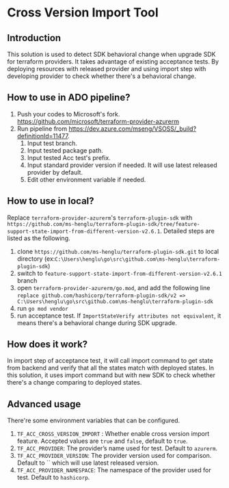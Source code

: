 # Cross Version Import Tool

## Introduction
This solution is used to detect SDK behavioral change when upgrade SDK for terraform providers. It takes advantage of existing acceptance tests. By deploying resources with released provider and using import step with developing provider to check whether there's a behavioral change.

## How to use in ADO pipeline?
1. Push your codes to Microsoft's fork. https://github.com/microsoft/terraform-provider-azurerm
2. Run pipeline from https://dev.azure.com/mseng/VSOSS/_build?definitionId=11477.
   1. Input test branch.
   2. Input tested package path.
   3. Input tested Acc test's prefix.
   4. Input standard provider version if needed. It will use latest released provider by default.
   5. Edit other environment variable if needed.

## How to use in local?
Replace `terraform-provider-azurerm`'s `terraform-plugin-sdk` with `https://github.com/ms-henglu/terraform-plugin-sdk/tree/feature-support-state-import-from-different-version-v2.6.1`. Detailed steps are listed as the following.
1. clone `https://github.com/ms-henglu/terraform-plugin-sdk.git` to local directory  (ex:`C:\Users\henglu\go\src\github.com\ms-henglu\terraform-plugin-sdk`)
2. switch to `feature-support-state-import-from-different-version-v2.6.1` branch
3. open `terraform-provider-azurerm/go.mod`, and add the following line
`
replace github.com/hashicorp/terraform-plugin-sdk/v2 => C:\Users\henglu\go\src\github.com\ms-henglu\terraform-plugin-sdk
`
4. run `go mod vendor`
5. run acceptance test. If `ImportStateVerify attributes not equivalent`, it means there's a behavioral change during SDK upgrade.

## How does it work?
In import step of acceptance test, it will call import command to get state from backend and verify that all the states match with deployed states. In this solution, it uses import command but with new SDK to check whether there's a change comparing to deployed states.

## Advanced usage
There're some environment variables that can be configured.
1. `TF_ACC_CROSS_VERSION_IMPORT` : Whether enable cross version import feature. Accepted values are `true` and `false`, default to `true`.
2. `TF_ACC_PROVIDER`: The provider’s name used for test. Default to `azurerm`.
3. `TF_ACC_PROVIDER_VERSION`: The provider version used for comparison. Default to `` which will use latest released version.
4. `TF_ACC_PROVIDER_NAMESPACE`: The namespace of the provider used for test. Default to `hashicorp`.
